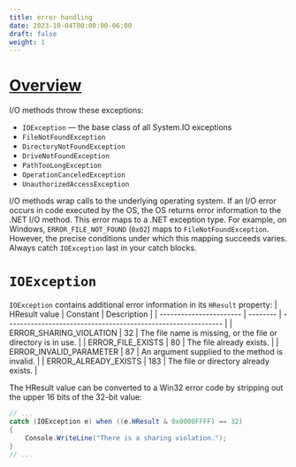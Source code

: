 ```yaml
---
title: error handling
date: 2023-10-04T00:00:00-06:00
draft: false
weight: 1
---
```


# [Overview](https://learn.microsoft.com/en-us/dotnet/standard/io/handling-io-errors)  

I/O methods throw these exceptions:
- `IOException` — the base class of all System.IO exceptions
- `FileNotFoundException`
- `DirectoryNotFoundException`
- `DriveNotFoundException`
- `PathTooLongException`
- `OperationCanceledException`
- `UnauthorizedAccessException`

I/O methods wrap calls to the underlying operating system. If an I/O error occurs in code executed by the OS, the OS 
returns error information to the .NET I/O method. This error maps to a .NET exception type. For example, on Windows, 
`ERROR_FILE_NOT_FOUND` (`0x02`) maps to `FileNotFoundException`. However, the precise conditions under which this mapping
succeeds varies. Always catch `IOException` last in your catch blocks. 

# `IOException`
`IOException` contains additional error information in its `HResult` property:
| HResult value           | Constant | Description                                                   |
| ----------------------- | -------- | ------------------------------------------------------------- |
| ERROR_SHARING_VIOLATION | 32       | The file name is missing, or the file or directory is in use. |
| ERROR_FILE_EXISTS       | 80       | The file already exists.                                      |
| ERROR_INVALID_PARAMETER | 87       | An argument supplied to the method is invalid.                |
| ERROR_ALREADY_EXISTS    | 183      | The file or directory already exists.                         |

The HResult value can be converted to a Win32 error code by stripping out the upper 16 bits of the 32-bit value:
```cs
// ...
catch (IOException e) when ((e.HResult & 0x0000FFFF) == 32)
{
    Console.WriteLine("There is a sharing violation.");
}
// ...
```